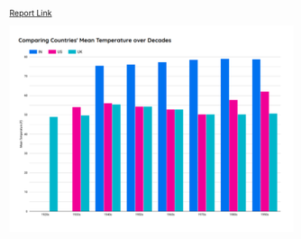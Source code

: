 
[Report Link](https://lookerstudio.google.com/reporting/9282b01f-06a4-4498-b3ff-b1ad8a0123f5)

![Report Visual](../figures/looker1.png)
